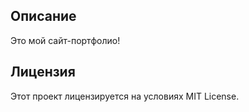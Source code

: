 ## Описание

Это мой сайт-портфолио!

## Лицензия

Этот проект лицензируется на условиях MIT License.
